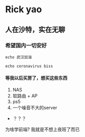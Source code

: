 # Rick yao
## 人在沙特，实在无聊
### 希望国内一切安好

`echo 武汉加油`

```
echo coronavirus biss
```

#### 等我以后买房了，想买这些东西
1. NAS
2. 软路由 + AP
3. ps5
4. 一个噪音不大的server

* ？？？

为啥学前端?
我就是不想上夜班了而已
